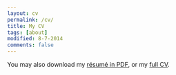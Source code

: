 ```yaml
---
layout: cv
permalink: /cv/
title: My CV
tags: [about]
modified: 8-7-2014
comments: false
---
```


You may also download my <a href="https://ayyoubakbari.github.io" target="_blank">résumé in PDF</a>, or my <a href="https://ayyoubakbari.github.io" target="_blank">full CV</a>.


